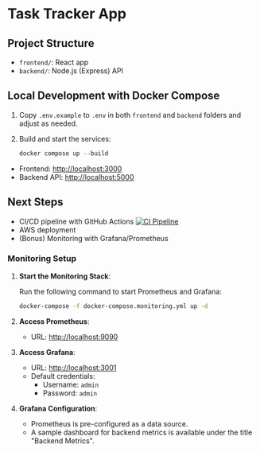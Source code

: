 # Task Tracker App

## Project Structure

- `frontend/`: React app
- `backend/`: Node.js (Express) API

## Local Development with Docker Compose

1. Copy `.env.example` to `.env` in both `frontend` and `backend` folders and adjust as needed.
2. Build and start the services:

   ```powershell
   docker compose up --build
   ```

- Frontend: <http://localhost:3000>
- Backend API: <http://localhost:5000>

## Next Steps

- CI/CD pipeline with GitHub Actions
[![CI Pipeline](https://github.com/franklynux/Task-Tracker-App/actions/workflows/ci.yml/badge.svg?event=deployment)](https://github.com/franklynux/Task-Tracker-App/actions/workflows/ci.yml)
- AWS deployment
- (Bonus) Monitoring with Grafana/Prometheus

### Monitoring Setup

1. **Start the Monitoring Stack**:

   Run the following command to start Prometheus and Grafana:

   ```bash
   docker-compose -f docker-compose.monitoring.yml up -d
   ```

2. **Access Prometheus**:

   - URL: [http://localhost:9090](http://localhost:9090)

3. **Access Grafana**:

   - URL: [http://localhost:3001](http://localhost:3001)
   - Default credentials:
     - Username: `admin`
     - Password: `admin`

4. **Grafana Configuration**:

   - Prometheus is pre-configured as a data source.
   - A sample dashboard for backend metrics is available under the title "Backend Metrics".
